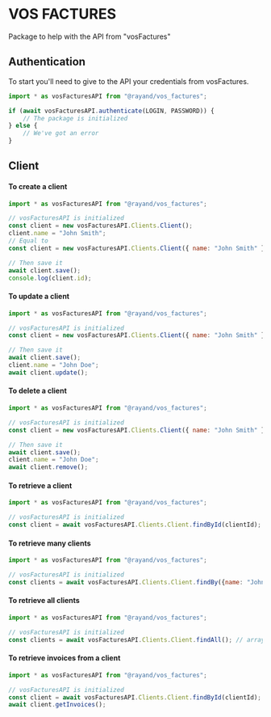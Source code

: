 # VOS FACTURES

Package to help with the API from "vosFactures"

## Authentication

To start you'll need to give to the API your credentials from vosFactures.

```javascript
import * as vosFacturesAPI from "@rayand/vos_factures";

if (await vosFacturesAPI.authenticate(LOGIN, PASSWORD)) {
    // The package is initialized
} else {
    // We've got an error
}
```

## Client

#### To create a client 
```javascript
import * as vosFacturesAPI from "@rayand/vos_factures";

// vosFacturesAPI is initialized
const client = new vosFacturesAPI.Clients.Client();
client.name = "John Smith";
// Equal to
const client = new vosFacturesAPI.Clients.Client({ name: "John Smith" });

// Then save it
await client.save();
console.log(client.id);
```

#### To update a client 
```javascript
import * as vosFacturesAPI from "@rayand/vos_factures";

// vosFacturesAPI is initialized
const client = new vosFacturesAPI.Clients.Client({ name: "John Smith" });

// Then save it
await client.save();
client.name = "John Doe";
await client.update();
```

#### To delete a client 
```javascript
import * as vosFacturesAPI from "@rayand/vos_factures";

// vosFacturesAPI is initialized
const client = new vosFacturesAPI.Clients.Client({ name: "John Smith" });

// Then save it
await client.save();
client.name = "John Doe";
await client.remove();
```

#### To retrieve a client 
```javascript
import * as vosFacturesAPI from "@rayand/vos_factures";

// vosFacturesAPI is initialized
const client = await vosFacturesAPI.Clients.Client.findById(clientId);
```

#### To retrieve many clients
```javascript
import * as vosFacturesAPI from "@rayand/vos_factures";

// vosFacturesAPI is initialized
const clients = await vosFacturesAPI.Clients.Client.findBy({name: "John"}); // array of Client
```

#### To retrieve all clients
```javascript
import * as vosFacturesAPI from "@rayand/vos_factures";

// vosFacturesAPI is initialized
const clients = await vosFacturesAPI.Clients.Client.findAll(); // array of Client
```

#### To retrieve invoices from a client
```javascript
import * as vosFacturesAPI from "@rayand/vos_factures";

// vosFacturesAPI is initialized
const client = await vosFacturesAPI.Clients.Client.findById(clientId);
await client.getInvoices();
```

